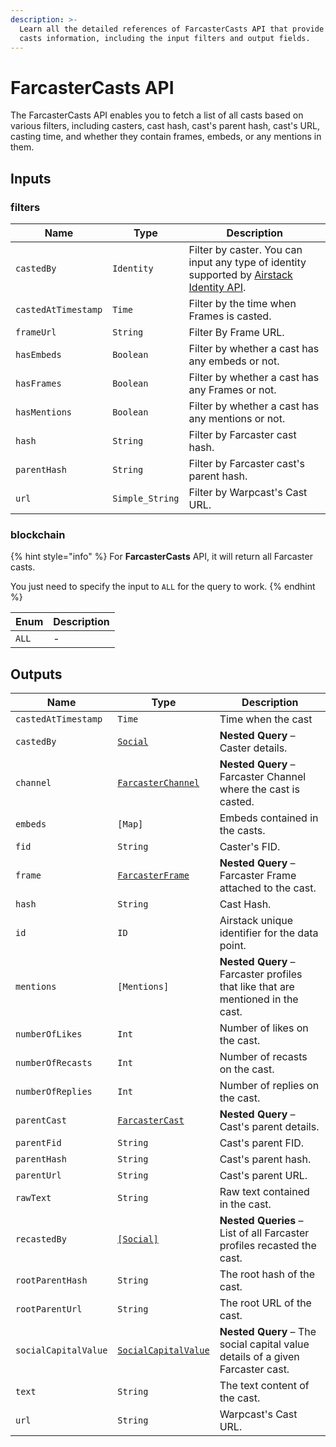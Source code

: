 ```yaml
---
description: >-
  Learn all the detailed references of FarcasterCasts API that provide Farcaster
  casts information, including the input filters and output fields.
---
```


# FarcasterCasts API

The FarcasterCasts API enables you to fetch a list of all casts based on various filters, including casters, cast hash, cast's parent hash, cast's URL, casting time, and whether they contain frames, embeds, or any mentions in them.

## Inputs

### filters

| Name                | Type            | Description                                                                                                          |
| ------------------- | --------------- | -------------------------------------------------------------------------------------------------------------------- |
| `castedBy`          | `Identity`      | Filter by caster. You can input any type of identity supported by [Airstack Identity API](airstack-identity-api.md). |
| `castedAtTimestamp` | `Time`          | Filter by the time when Frames is casted.                                                                            |
| `frameUrl`          | `String`        | Filter By Frame URL.                                                                                                 |
| `hasEmbeds`         | `Boolean`       | Filter by whether a cast has any embeds or not.                                                                      |
| `hasFrames`         | `Boolean`       | Filter by whether a cast has any Frames or not.                                                                      |
| `hasMentions`       | `Boolean`       | Filter by whether a cast has any mentions or not.                                                                    |
| `hash`              | `String`        | Filter by Farcaster cast hash.                                                                                       |
| `parentHash`        | `String`        | Filter by Farcaster cast's parent hash.                                                                              |
| `url`               | `Simple_String` | Filter by Warpcast's Cast URL.                                                                                       |

### blockchain

{% hint style="info" %}
For **FarcasterCasts** API, it will return all Farcaster casts.

You just need to specify the input to `ALL` for the query to work.
{% endhint %}

| Enum  | Description |
| ----- | ----------- |
| `ALL` | -           |

## Outputs

| Name                 | Type                                                     | Description                                                                     |
| -------------------- | -------------------------------------------------------- | ------------------------------------------------------------------------------- |
| `castedAtTimestamp`  | `Time`                                                   | Time when the cast                                                              |
| `castedBy`           | [`Social`](socials-api.md)                               | **Nested Query** – Caster details.                                              |
| `channel`            | [`FarcasterChannel`](farcasterchannels-api.md)           | **Nested Query** – Farcaster Channel where the cast is casted.                  |
| `embeds`             | `[Map]`                                                  | Embeds contained in the casts.                                                  |
| `fid`                | `String`                                                 | Caster's FID.                                                                   |
| `frame`              | [`FarcasterFrame`](../objects/farcasterframe.md)         | **Nested Query** – Farcaster Frame attached to the cast.                        |
| `hash`               | `String`                                                 | Cast Hash.                                                                      |
| `id`                 | `ID`                                                     | Airstack unique identifier for the data point.                                  |
| `mentions`           | `[Mentions]`                                             | **Nested Query** – Farcaster profiles that like that are mentioned in the cast. |
| `numberOfLikes`      | `Int`                                                    | Number of likes on the cast.                                                    |
| `numberOfRecasts`    | `Int`                                                    | Number of recasts on the cast.                                                  |
| `numberOfReplies`    | `Int`                                                    | Number of replies on the cast.                                                  |
| `parentCast`         | [`FarcasterCast`](farcastercasts-api.md)                 | **Nested Query** – Cast's parent details.                                       |
| `parentFid`          | `String`                                                 | Cast's parent FID.                                                              |
| `parentHash`         | `String`                                                 | Cast's parent hash.                                                             |
| `parentUrl`          | `String`                                                 | Cast's parent URL.                                                              |
| `rawText`            | `String`                                                 | Raw text contained in the cast.                                                 |
| `recastedBy`         | [`[Social]`](socials-api.md)                             | **Nested Queries** – List of all Farcaster profiles recasted the cast.          |
| `rootParentHash`     | `String`                                                 | The root hash of the cast.                                                      |
| `rootParentUrl`      | `String`                                                 | The root URL of the cast.                                                       |
| `socialCapitalValue` | [`SocialCapitalValue`](../objects/socialcapitalvalue.md) | **Nested Query** – The social capital value details of a given Farcaster cast.  |
| `text`               | `String`                                                 | The text content of the cast.                                                   |
| `url`                | `String`                                                 | Warpcast's Cast URL.                                                            |
